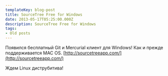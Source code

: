 ```yaml
---
templateKey: blog-post
title: SourceTree Free for Windows
date: 2013-05-17T05:25:00.000Z
description: SourceTree Free for Windows
tags:
- Old posts
---
```


Появился бесплатный Git и Mercurial клиент для Windows! Как и прежде поддерживается MAC OS. [http://sourcetreeapp.com/](http://sourcetreeapp.com/)  
  
Ждем Linux диструбитива!

